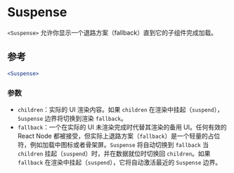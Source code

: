 # Suspense

`<Suspense>` 允许你显示一个退路方案（fallback）直到它的子组件完成加载。

## 参考 

```jsx
<Suspense>
```

### 参数 
+ `children`：实际的 UI 渲染内容。如果 `children` 在渲染中挂起（`suspend`），`Suspense` 边界将切换到渲染 `fallback`。
+ `fallback`：一个在实际的 UI 未渲染完成时代替其渲染的备用 UI。任何有效的 React Node 都被接受，但实际上退路方案（`fallback`）是一个轻量的占位符，例如加载中图标或者骨架屏。`Suspense` 将自动切换到 `fallback` 当 `children` 挂起（`suspend`）时，并在数据就位时切换回 `children`。如果 `fallback` 在渲染中挂起（`suspend`），它将自动激活最近的 `Suspense` 边界。
